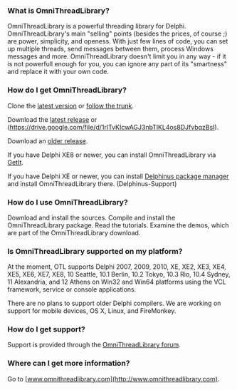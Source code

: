 ### What is OmniThreadLibrary?

OmniThreadLibrary is a powerful threading library for Delphi. OmniThreadLibrary's main "selling" points (besides the prices, of course ;) are power, simplicity, and openess. With just few lines of code, you can set up multiple threads, send messages between them, process Windows messages and more. OmniThreadLibrary doesn't limit you in any way - if it is not powerfull enough for you, you can ignore any part of its "smartness" and replace it with your own code.

### How do I get OmniThreadLibrary?

Clone the [latest version](https://github.com/gabr42/OmniThreadLibrary/tree/release-3.07.10) or [follow the trunk](https://github.com/gabr42/OmniThreadLibrary/). 

Download the [latest release](https://github.com/gabr42/OmniThreadLibrary/tree/release-3.07.10) or (https://drive.google.com/file/d/1rlTvKIcwAGJ3nbTlKL4os8DJfvbqzBsI).

Download an [older release](https://drive.google.com/drive/folders/0BwqVlLNTK4OxVEgzZnZGM1FNMGc?resourcekey=0-vPGaxR8rszOx4hVa6SFvKA&usp=drive_link).

If you have Delphi XE8 or newer, you can install OmniThreadLibrary via [GetIt](http://docwiki.embarcadero.com/RADStudio/en/GetIt).

If you have Delphi XE or newer, you can install [Delphinus package manager](https://github.com/Memnarch/Delphinus/wiki/Installing-Delphinus) and install OmniThreadLibrary there. (Delphinus-Support)

### How do I use OmniThreadLibrary?

Download and install the sources. Compile and install the OmniThreadLibrary package. Read the tutorials. Examine the demos, which are part of the OmniThreadLibrary download.

### Is OmniThreadLibrary supported on my platform?

At the moment, OTL supports Delphi 2007, 2009, 2010, XE, XE2, XE3, XE4, XE5, XE6, XE7, XE8, 10 Seattle, 10.1 Berlin, 10.2 Tokyo, 10.3 Rio, 10.4 Sydney, 11 Alexandria, and 12 Athens on Win32 and Win64 platforms using the VCL framework, service or console applications. 

There are no plans to support older Delphi compilers.
We are working on support for mobile devices, OS X, Linux, and FireMonkey.

### How do I get support?

Support is provided through the [OmniThreadLibrary forum](https://en.delphipraxis.net/forum/32-omnithreadlibrary/).

### Where can I get more information?

Go to [www.omnithreadlibrary.com](http://www.omnithreadlibrary.com).
